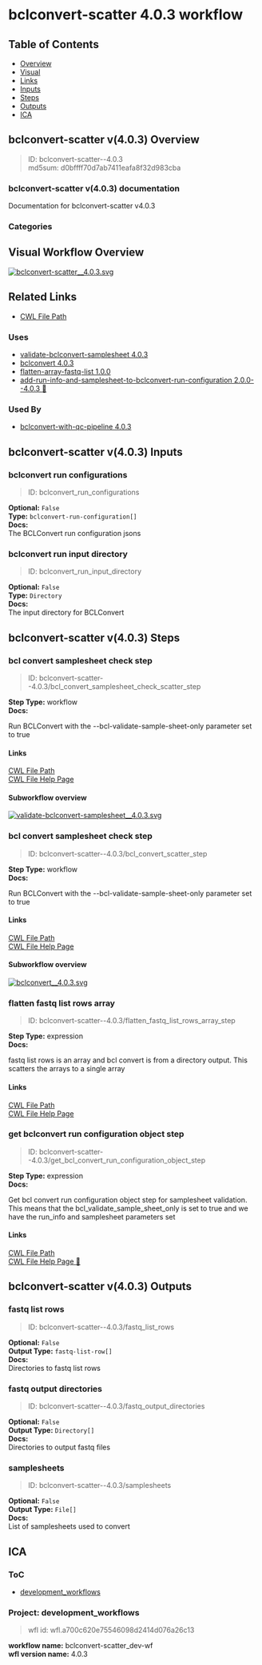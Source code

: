 
bclconvert-scatter 4.0.3 workflow
=================================

## Table of Contents
  
- [Overview](#bclconvert-scatter-v403-overview)  
- [Visual](#visual-workflow-overview)  
- [Links](#related-links)  
- [Inputs](#bclconvert-scatter-v403-inputs)  
- [Steps](#bclconvert-scatter-v403-steps)  
- [Outputs](#bclconvert-scatter-v403-outputs)  
- [ICA](#ica)  


## bclconvert-scatter v(4.0.3) Overview



  
> ID: bclconvert-scatter--4.0.3  
> md5sum: d0bffff70d7ab7411eafa8f32d983cba

### bclconvert-scatter v(4.0.3) documentation
  
Documentation for bclconvert-scatter v4.0.3

### Categories
  


## Visual Workflow Overview
  
[![bclconvert-scatter__4.0.3.svg](../../../../images/workflows/bclconvert-scatter/4.0.3/bclconvert-scatter__4.0.3.svg)](https://github.com/umccr/cwl-ica/raw/main/.github/catalogue/images/workflows/bclconvert-scatter/4.0.3/bclconvert-scatter__4.0.3.svg)
## Related Links
  
- [CWL File Path](../../../../../../workflows/bclconvert-scatter/4.0.3/bclconvert-scatter__4.0.3.cwl)  


### Uses
  
- [validate-bclconvert-samplesheet 4.0.3](../../validate-bclconvert-samplesheet/4.0.3/validate-bclconvert-samplesheet__4.0.3.md)  
- [bclconvert 4.0.3](../../bclconvert/4.0.3/bclconvert__4.0.3.md)  
- [flatten-array-fastq-list 1.0.0](../../../expressions/flatten-array-fastq-list/1.0.0/flatten-array-fastq-list__1.0.0.md)  
- [add-run-info-and-samplesheet-to-bclconvert-run-configuration 2.0.0--4.0.3 :construction:](../../../expressions/add-run-info-and-samplesheet-to-bclconvert-run-configuration/2.0.0--4.0.3/add-run-info-and-samplesheet-to-bclconvert-run-configuration__2.0.0--4.0.3.md)  


### Used By
  
- [bclconvert-with-qc-pipeline 4.0.3](../../bclconvert-with-qc-pipeline/4.0.3/bclconvert-with-qc-pipeline__4.0.3.md)  

  


## bclconvert-scatter v(4.0.3) Inputs

### bclconvert run configurations



  
> ID: bclconvert_run_configurations
  
**Optional:** `False`  
**Type:** `bclconvert-run-configuration[]`  
**Docs:**  
The BCLConvert run configuration jsons


### bclconvert run input directory



  
> ID: bclconvert_run_input_directory
  
**Optional:** `False`  
**Type:** `Directory`  
**Docs:**  
The input directory for BCLConvert

  


## bclconvert-scatter v(4.0.3) Steps

### bcl convert samplesheet check step


  
> ID: bclconvert-scatter--4.0.3/bcl_convert_samplesheet_check_scatter_step
  
**Step Type:** workflow  
**Docs:**
  
Run BCLConvert with the --bcl-validate-sample-sheet-only parameter set to true

#### Links
  
[CWL File Path](../../../../../../workflows/validate-bclconvert-samplesheet/4.0.3/validate-bclconvert-samplesheet__4.0.3.cwl)  
[CWL File Help Page](../../validate-bclconvert-samplesheet/4.0.3/validate-bclconvert-samplesheet__4.0.3.md)
#### Subworkflow overview
  
[![validate-bclconvert-samplesheet__4.0.3.svg](../../../../images/workflows/validate-bclconvert-samplesheet/4.0.3/validate-bclconvert-samplesheet__4.0.3.svg)](https://github.com/umccr/cwl-ica/raw/main/.github/catalogue/images/workflows/validate-bclconvert-samplesheet/4.0.3/validate-bclconvert-samplesheet__4.0.3.svg)  


### bcl convert samplesheet check step


  
> ID: bclconvert-scatter--4.0.3/bcl_convert_scatter_step
  
**Step Type:** workflow  
**Docs:**
  
Run BCLConvert with the --bcl-validate-sample-sheet-only parameter set to true

#### Links
  
[CWL File Path](../../../../../../workflows/bclconvert/4.0.3/bclconvert__4.0.3.cwl)  
[CWL File Help Page](../../bclconvert/4.0.3/bclconvert__4.0.3.md)
#### Subworkflow overview
  
[![bclconvert__4.0.3.svg](../../../../images/workflows/bclconvert/4.0.3/bclconvert__4.0.3.svg)](https://github.com/umccr/cwl-ica/raw/main/.github/catalogue/images/workflows/bclconvert/4.0.3/bclconvert__4.0.3.svg)  


### flatten fastq list rows array


  
> ID: bclconvert-scatter--4.0.3/flatten_fastq_list_rows_array_step
  
**Step Type:** expression  
**Docs:**
  
fastq list rows is an array and bcl convert is from a directory output.
This scatters the arrays to a single array

#### Links
  
[CWL File Path](../../../../../../expressions/flatten-array-fastq-list/1.0.0/flatten-array-fastq-list__1.0.0.cwl)  
[CWL File Help Page](../../../expressions/flatten-array-fastq-list/1.0.0/flatten-array-fastq-list__1.0.0.md)  


### get bclconvert run configuration object step


  
> ID: bclconvert-scatter--4.0.3/get_bcl_convert_run_configuration_object_step
  
**Step Type:** expression  
**Docs:**
  
Get bcl convert run configuration object step for samplesheet validation.  
This means that the bcl_validate_sample_sheet_only is set to true and we
have the run_info and samplesheet parameters set

#### Links
  
[CWL File Path](../../../../../../expressions/add-run-info-and-samplesheet-to-bclconvert-run-configuration/2.0.0--4.0.3/add-run-info-and-samplesheet-to-bclconvert-run-configuration__2.0.0--4.0.3.cwl)  
[CWL File Help Page :construction:](../../../expressions/add-run-info-and-samplesheet-to-bclconvert-run-configuration/2.0.0--4.0.3/add-run-info-and-samplesheet-to-bclconvert-run-configuration__2.0.0--4.0.3.md)  


## bclconvert-scatter v(4.0.3) Outputs

### fastq list rows



  
> ID: bclconvert-scatter--4.0.3/fastq_list_rows  

  
**Optional:** `False`  
**Output Type:** `fastq-list-row[]`  
**Docs:**  
Directories to fastq list rows
  


### fastq output directories



  
> ID: bclconvert-scatter--4.0.3/fastq_output_directories  

  
**Optional:** `False`  
**Output Type:** `Directory[]`  
**Docs:**  
Directories to output fastq files
  


### samplesheets



  
> ID: bclconvert-scatter--4.0.3/samplesheets  

  
**Optional:** `False`  
**Output Type:** `File[]`  
**Docs:**  
List of samplesheets used to convert
  

  


## ICA

### ToC
  
- [development_workflows](#project-development_workflows)  


### Project: development_workflows


> wfl id: wfl.a700c620e75546098d2414d076a26c13  

  
**workflow name:** bclconvert-scatter_dev-wf  
**wfl version name:** 4.0.3  

  


